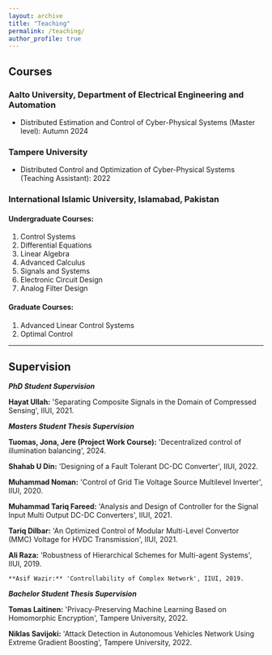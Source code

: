 ```yaml
---
layout: archive
title: "Teaching"
permalink: /teaching/
author_profile: true
---
```


## Courses

### Aalto University, Department of Electrical Engineering and Automation
- Distributed Estimation and Control of Cyber-Physical Systems (Master level): Autumn 2024

### Tampere University
- Distributed Control and Optimization of Cyber-Physical Systems (Teaching Assistant): 2022

### International Islamic University, Islamabad, Pakistan

#### Undergraduate Courses:
1. Control Systems
2. Differential Equations
3. Linear Algebra
4. Advanced Calculus
5. Signals and Systems
6. Electronic Circuit Design
7. Analog Filter Design

#### Graduate Courses:
1. Advanced Linear Control Systems
2. Optimal Control

---

## Supervision

**_PhD Student Supervision_**

   **Hayat Ullah:** 'Separating Composite Signals in the Domain of Compressed Sensing', IIUI, 2021.


**_Masters Student Thesis Supervision_**


**Tuomas, Jona, Jere (Project Work Course):** 'Decentralized control of illumination balancing', 2024.

**Shahab U Din:** 'Designing of a Fault Tolerant DC-DC Converter', IIUI, 2022.
    
**Muhammad Noman:** 'Control of Grid Tie Voltage Source Multilevel Inverter', IIUI, 2020.
    
  **Muhammad Tariq Fareed:** 'Analysis and Design of Controller for the Signal Input Multi Output DC-DC Converters', IIUI, 2021.
   
 **Tariq Dilbar:** 'An Optimized Control of Modular Multi-Level Convertor (MMC) Voltage for HVDC Transmission', IIUI, 2021.
    
**Ali Raza:** 'Robustness of Hierarchical Schemes for Multi-agent Systems', IIUI, 2019.

    **Asif Wazir:** 'Controllability of Complex Network', IIUI, 2019.


**_Bachelor Student Thesis Supervision_**

   **Tomas Laitinen:** 'Privacy-Preserving Machine Learning Based on Homomorphic Encryption', Tampere University, 2022.
   
   **Niklas Savijoki:** 'Attack Detection in Autonomous Vehicles Network Using Extreme Gradient Boosting', Tampere University, 2022.

